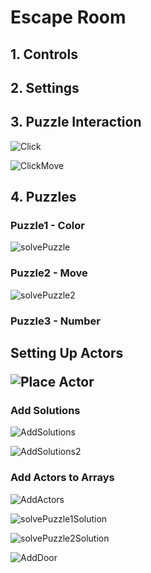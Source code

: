 # Escape Room

<h2>1. Controls</h2>

<h2>2. Settings</h2>

<h2>3. Puzzle Interaction</h2>

![Click](https://user-images.githubusercontent.com/57009810/212019193-107f3603-3da4-44da-b183-d457f0822cbf.gif)

![ClickMove](https://user-images.githubusercontent.com/57009810/212019198-e76a6c60-11d2-4151-87eb-ba78ba98ef35.gif)

<h2>4. Puzzles</h2>

<h3>Puzzle1 - Color</h3>

![solvePuzzle](https://user-images.githubusercontent.com/57009810/212019219-cdda69a6-d438-4533-a439-0840d45316ee.gif)


<h3>Puzzle2 - Move</h3>

![solvePuzzle2](https://user-images.githubusercontent.com/57009810/212019232-7e8160cc-eeb1-405c-9a7d-00c45efc0a4d.gif)



<h3>Puzzle3 - Number</h3>

<h2>Setting Up Actors</h23>

![Place Actor](https://user-images.githubusercontent.com/57009810/212030812-f12cb597-268c-490f-9d10-88952f9a431a.gif)

<h3>Add Solutions</h3>

![AddSolutions](https://user-images.githubusercontent.com/57009810/212029348-11130440-f955-49a2-92f7-0b741239986b.gif)

![AddSolutions2](https://user-images.githubusercontent.com/57009810/212029358-105c330d-0596-4f78-a923-e2e0fde19f63.gif)

<h3>Add Actors to Arrays</h3>

![AddActors](https://user-images.githubusercontent.com/57009810/212027259-ce577e1a-a89d-4787-9fe2-ce521da2c601.gif)

![solvePuzzle1Solution](https://user-images.githubusercontent.com/57009810/212022114-c8dc6d2d-ccfa-4b18-9e65-d657b9932d35.gif)

![solvePuzzle2Solution](https://user-images.githubusercontent.com/57009810/212022129-76cea5a8-b232-4c21-996c-9540cd740886.gif)

![AddDoor](https://user-images.githubusercontent.com/57009810/212030035-30d61358-408b-4e0e-84db-d4918d93a4ed.gif)



